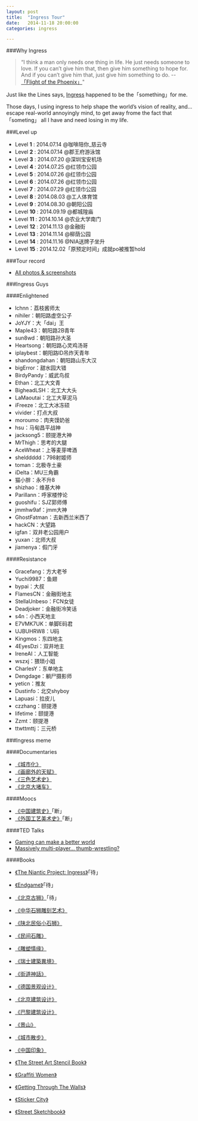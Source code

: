 ```yaml
---
layout: post
title:  "Ingress Tour"
date:   2014-11-18 20:00:00
categories: ingress

---
```



###Why Ingress

>“I think a man only needs one thing in life. He just needs someone to love. If you can’t give him that, then give him something to hope for. And if you can’t give him that, just give him something to do. --<a href="http://movie.douban.com/subject/1308982/" target="_blank">「Flight of the Phoenix」</a>"

Just like the Lines says, <a href="https://www.ingress.com/" target="_blank">Ingress</a> happened to be the「something」for me.

Those days, I using ingress to help shape the world’s vision of reality, and…escape real-world annoyingly mind, to get away frome the fact that 「someting」 all I have and need losing in my life.

###Level up 

- Level **1**  : 2014.07.14 @咖啡陪你_慈云寺
- Level **2**  : 2014.07.14 @郡王府游泳馆
- Level **3**  : 2014.07.20 @深圳宝安机场
- Level **4**  : 2014.07.25 @红领巾公园
- Level **5**  : 2014.07.26 @红领巾公园
- Level **6**  : 2014.07.26 @红领巾公园
- Level **7**  : 2014.07.29 @红领巾公园
- Level **8**  : 2014.08.03 @工人体育馆
- Level **9**  : 2014.08.30 @朝阳公园
- Level **10** : 2014.09.19 @都城隍庙
- Level **11** : 2014.10.14 @农业大学南门
- Level **12** : 2014.11.13 @金融街
- Level **13** : 2014.11.14 @柳荫公园
- Level **14** : 2014.11.16 @NIA送牌子坐升
- Level **15** : 2014.12.02「原预定时间」成就po被推暂hold

###Tour record

- <a href="https://plus.google.com/photos/110298263430604287685/albums/6085988348907482833?authkey=CLDi_dTO4M7WFg" target="_blank"> All photos & screenshots</a>

###Ingress Guys 

####Enlightened

- lchnn：荔枝酱师太
- nihiler：朝阳路虚空公子
- JoYJY：大「dai」王
- Maple43：朝阳路2B青年
- sun8wd：朝阳路孙大圣
- Heartsong：朝阳路心灵鸡汤哥
- iplaybest：朝阳路ID吊炸天青年
- shandongdahan：朝阳路山东大汉
- bigError：甜水园大错
- BirdyPandy：威武鸟叔
- Ethan：北工大文青
- BigheadLSH：北工大大头
- LaMaoutai：北工大草泥马
- iFreeze：北工大冰冻硕
- vivider：打点大叔
- moroumo：肉夹馍奶爸
- hsu：马甸昌平战神
- jacksong5：颐提港大神
- MrThigh：思考的大腿
- AceWheat：上等麦芽啤酒
- shelddddd：798射姬师
- toman：北极寺土豪
- iDelta：MU三角霸
- 猫小胖：永不升8
- shizhao：维基大神
- Parillann：呼家楼悖论
- guoshifu：SJZ郭师傅
- jmmhw9af：jmm大神
- GhostFatman：去新西兰米西了
- hackCN：大望路
- igfan：双井老公园用户
- yuxan：北师大叔
- jiamenya：假门牙

####Resistance

- Gracefang：方大老爷
- Yuchi9987：鱼翅
- bypai：大叔
- FlamesCN：金融街地主
- StellaUnbeso：FCN女徒
- Deadjoker：金融街冷笑话
- s4n：小西天地主
- E7VMK7UK：单脚E码君
- UJBUHRW8：U码
- Kingmos：东四地主
- 4EyesDzi：双井地主
- IreneAI：人工智能
- wszxj：猥琐小姐
- CharlesY：东单地主
- Dengdage：躺尸摄影师
- yeticn：推友
- Dustinfo：北交shyboy
- Lapuasi：拉皮儿
- czzhang：颐提港
- lifetime：颐提港
- Zzmt：颐提港
- ttwttmttj：三元桥

###Ingress meme

####Documentaries

- <a href="http://movie.douban.com/subject/4959621/" target="_blank"> 《城市化》</a>
- <a href="http://movie.douban.com/subject/4319017/" target="_blank">《画廊外的天赋》</a>
- <a href="http://movie.douban.com/subject/20503584/" target="_blank"> 《三色艺术史》</a>
- <a href="http://movie.douban.com/subject/25879080/" target="_blank"> 《北京大堵车》</a>

####Moocs

- <a href="http://www.xuetangx.com/courses/TsinghuaX/80000901X/2014_T2/about" target="_blank">《中国建筑史》</a>「断」
- <a href="http://www.xuetangx.com/courses/TsinghuaX/10800032X/_/about" target="_blank">《外国工艺美术史》</a>「断」

####TED Talks

- <a href="http://www.ted.com/talks/jane_mcgonigal_gaming_can_make_a_better_world" target="_blank">Gaming can make a better world</a>
- <a href="http://www.ted.com/talks/jane_mcgonigal_massively_multi_player_thumb_wrestling" target="_blank">Massively multi-player… thumb-wrestling?</a>

####Books

- <a href="http://www.amazon.com/Niantic-Project-Ingress-Felicia-Hajra-Lee-ebook/dp/B00CTSZQ9Q/" target="_blank">《The Niantic Project: Ingress》</a>「待」
- <a href="http://www.amazon.com/Endgame-The-Calling-James-Frey-ebook/dp/B00HU5NEQK" target="_blank">《Endgame》</a>「待」

 
- <a href="http://movie.douban.com/subject/20503584/" target="_blank">《北京古狮》</a>「待」
- <a href="http://movie.douban.com/subject/1018768/" target="_blank">《中华石狮雕刻艺术》</a>
- <a href="http://movie.douban.com/subject/3003618/" target="_blank">《陕北民俗小石狮》</a>
- <a href="http://movie.douban.com/subject/1256195/" target="_blank">《民间石雕》</a>
- <a href="http://movie.douban.com/subject/20314610/" target="_blank">《雕塑情缘》</a>


- <a href="http://movie.douban.com/subject/3230270/" target="_blank">《瑞士建築異境》</a>
- <a href="http://movie.douban.com/subject/1341986/" target="_blank">《街道神話》</a>
- <a href="http://movie.douban.com/subject/1521371/" target="_blank">《德国景观设计》</a>
- <a href="http://movie.douban.com/subject/3513872/" target="_blank">《北京建筑设计》</a>
- <a href="http://movie.douban.com/subject/2991028/" target="_blank">《巴黎建筑设计》</a>
- <a href="http://movie.douban.com/subject/3513723/" target="_blank">《景山》</a>
- <a href="http://movie.douban.com/subject/3720650/" target="_blank">《城市散步》</a>
- <a href="http://movie.douban.com/subject/3049584/" target="_blank">《中国印象》</a>


- <a href="http://movie.douban.com/subject/5279403/" target="_blank">《The Street Art Stencil Book》</a>
- <a href="http://movie.douban.com/subject/1857975/" target="_blank">《Graffiti Women》</a>
- <a href="http://movie.douban.com/subject/3044956/" target="_blank">《Getting Through The Walls》</a>
- <a href="http://movie.douban.com/subject/2238879/" target="_blank">《Sticker City》</a>
- <a href="http://movie.douban.com/subject/2567500/" target="_blank">《Street Sketchbook》</a>
